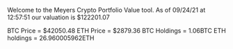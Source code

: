 Welcome to the Meyers Crypto Portfolio Value tool. 
As of 09/24/21 at 12:57:51 our valuation is $122201.07 

BTC Price = $42050.48
 ETH Price = $2879.36
BTC Holdings = 1.06BTC
 ETH holdings = 26.960005962ETH 
